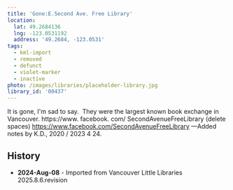 ```yaml
---
title: 'Gone:E.Second Ave. Free Library'
location:
  lat: 49.2684136
  lng: -123.0531192
  address: '49.2684, -123.0531'
tags:
  - kml-import
  - removed
  - defunct
  - violet-marker
  - inactive
photo: /images/libraries/placeholder-library.jpg
library_id: '00437'
---
```

It is gone, I'm sad to say.  They were the largest known book exchange in Vancouver.
 https://www. facebook. com/ SecondAvenueFreeLibrary (delete spaces)
https://www.facebook.com/SecondAvenueFreeLibrary
—Added notes by K.D., 2020 / 2023 4 24.

## History
- **2024-Aug-08** - Imported from Vancouver Little Libraries 2025.8.6.revision
